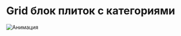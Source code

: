 # Grid блок плиток с категориями

![Анимация](https://user-images.githubusercontent.com/45209743/223965280-80ffe86f-598e-4bea-b6dc-22b5a315e0a3.gif)
